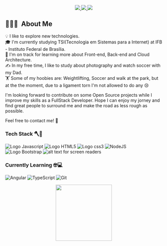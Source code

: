 <p align="center">
  <a href="https://www.instagram.com/chileninhow/">
    <img src="https://img.shields.io/badge/Instagram-E4405F?style=for-the-badge&logo=instagram&logoColor=white">
  <a>
  <a href="https://twitter.com/chilenimmm">
    <img src="https://img.shields.io/badge/Twitter-1DA1F2?style=for-the-badge&logo=twitter&logoColor=white">
  </a> 
  <a href="https://www.linkedin.com/in/guilherme-costa-75535622/">
    <img src="https://img.shields.io/badge/LinkedIn-0077B5?style=for-the-badge&logo=linkedin&logoColor=white">  
  </a>
</p>
    
    
## 👨🏻‍💻 &nbsp;About Me

💡 I like to explore new technologies.\
🎓 I'm currently studying TSI(Tecnologia em Sistemas para a Internet) at IFB - Instituto Federal de Brasília.\
🌱 I'm on track for learning more about Front-end, Back-end and Cloud Architecture.\
✍️ In my free time, I like to study about photography and watch soccer with my Dad.\
🏋️ Some of my hoobies are: Weightlifting, Soccer and walk at the park, but at the the moment, due to a ligament torn I'm not allowed to do any 😢
    

I'm looking forward to contribute on some Open Source projects while I improve my skills as a FullStack Developer. Hope I can enjoy my jorney and find great people to surround me and make the road as less rough as possible. 

Feel free to contact me! 🐼
    

### Tech Stack 🪓👷
 
![Logo Javascript](https://img.shields.io/badge/JavaScript-F7DF1E?style=for-the-badge&logo=javascript&logoColor=black "JavaScript")
![Logo HTML5](https://img.shields.io/badge/HTML5-E34F26?style=for-the-badge&logo=html5&logoColor=white "HTML5")
![Logo css3](https://img.shields.io/badge/CSS3-1572B6?style=for-the-badge&logo=css3&logoColor=white "CSS3")
![NodeJS](https://img.shields.io/badge/node.js-6DA55F?style=for-the-badge&logo=node.js&logoColor=white)
![Logo Bootstrap](https://img.shields.io/badge/Bootstrap-563D7C?style=for-the-badge&logo=bootstrap&logoColor=white "Bootstrap")
![alt text for screen readers](https://img.shields.io/badge/Java-ED8B00?style=for-the-badge&logo=java&logoColor=white "JAVA")


### Currently Learning 🤓💻

![Angular](https://img.shields.io/badge/Angular-DD0031?style=for-the-badge&logo=angular&logoColor=whit "Angular")
![TypeScript](https://img.shields.io/badge/TypeScript-007ACC?style=for-the-badge&logo=typescript&logoColor=white "TypeScript")
![Git](https://img.shields.io/badge/Git-E34F26?style=for-the-badge&logo=git&logoColor=white "GIT")
	
 
<p align="center">
<a href="https://github.com/GuilhermeCostaDF">
  <img height="180em" src="https://github-readme-stats-eight-theta.vercel.app/api/top-langs/?username=GuilhermeCostaDF&layout=compact&langs_count=8&theme=dracula"/>
</a>
</p>




